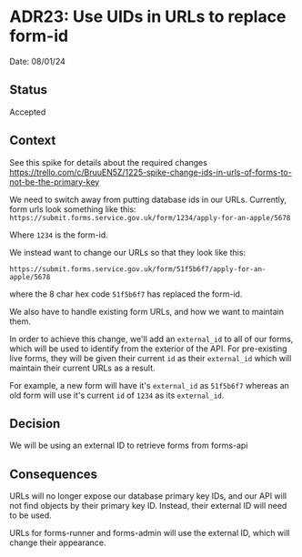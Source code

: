 # ADR23: Use UIDs in URLs to replace form-id

Date: 08/01/24

## Status
Accepted

## Context

See this spike for details about the required changes https://trello.com/c/BruuEN5Z/1225-spike-change-ids-in-urls-of-forms-to-not-be-the-primary-key

We need to switch away from putting database ids in our URLs. Currently, form urls look something like this:
`https://submit.forms.service.gov.uk/form/1234/apply-for-an-apple/5678`

Where `1234` is the form-id.

We instead want to change our URLs so that they look like this: 

`https://submit.forms.service.gov.uk/form/51f5b6f7/apply-for-an-apple/5678`

where the 8 char hex code `51f5b6f7` has replaced the form-id.

We also have to handle existing form URLs, and how we want to maintain them.

In order to achieve this change, we'll add an `external_id` to all of our forms, which will be used to identify from the exterior of the API. For pre-existing live forms, they will be given their current `id` as their `external_id` which will maintain their current URLs as a result. 

For example, a new form will have it's `external_id` as `51f5b6f7` whereas an old form will use it's current `id` of `1234` as its `external_id`. 

## Decision

We will be using an external ID to retrieve forms from forms-api

## Consequences

URLs will no longer expose our database primary key IDs, and our API will not find objects by their primary key ID. Instead, their external ID will need to be used. 

URLs for forms-runner and forms-admin will use the external ID, which will change their appearance. 
